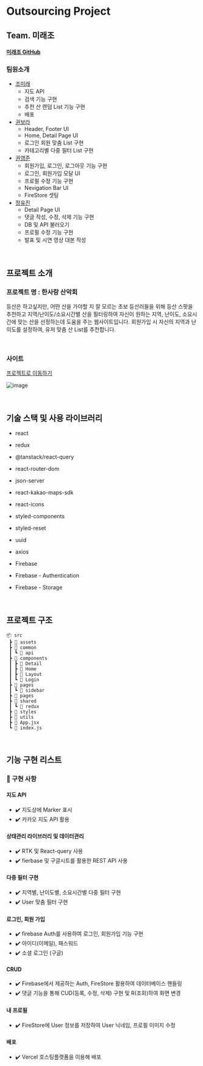 # Outsourcing Project

## Team. 미래조
#### [미래조 GitHub](https://github.com/mirae-Jo/Outsourcing.git)

### 팀원소개
- [조미래](https://github.com/mirae-Jo)
  - 지도 API
  - 검색 기능 구현
  - 추천 산 랜덤 List 기능 구현
  - 배포
- [권보라](https://github.com/surely07)
  - Header, Footer UI
  - Home, Detail Page UI
  - 로그인 회원 맞춤 List 구현
  - 카테고리별 다중 필터 List 구현
- [권영준](https://github.com/joonyg)
  - 회원가입, 로그인, 로그아웃 기능 구현
  - 로그인, 회원가입 모달 UI
  - 프로필 수정 기능 구현
  - Nevigation Bar UI
  - FireStore 셋팅
- [정유진](https://github.com/Yujin-Jeong-dev)
  - Detail Page UI
  - 댓글 작성, 수정, 삭제 기능 구현
  - DB 및 API 불러오기
  - 프로필 수정 기능 구현
  - 발표 및 시연 영상 대본 작성
<br>

## 프로젝트 소개

### 프로젝트 명 : 한사랑 산악회
등산은 하고싶지만, 어떤 산을 가야할 지 잘 모르는 초보 등산러들을 위해 등산 스팟을 추천하고
지역/난이도/소요시간별 산을 필터링하여 자신이 원하는 지역, 난이도, 소요시간에 맞는 산을 선정하는데 도움을 주는 웹사이트입니다.
회원가입 시 자신의 지역과 난이도를 설정하여, 유저 맞춤 산 List를 추천합니다.

<br>

### 사이트
[프로젝트로 이동하기](https://hansarang.vercel.app/)

![image](https://github.com/mirae-Jo/Outsourcing/assets/147504785/d7d93f5f-ad0f-46d2-bd74-e5f3000439bf)

<br>

## 기술 스택 및 사용 라이브러리
- react
- redux
- @tanstack/react-query
- react-router-dom
- json-server
- react-kakao-maps-sdk
- react-icons
- styled-components
- styled-reset
- uuid
- axios

- Firebase
- Firebase - Authentication
- Firebase - Storage

<br>

## 프로젝트 구조
```
📦 src
 ┣ 📂 assets
 ┣ 📂 common
 ┃ ┗ 📂 api
 ┣ 📂 components
 ┃ ┣ 📂 Detail
 ┃ ┣ 📂 Home
 ┃ ┣ 📂 Layout
 ┃ ┗ 📂 Login
 ┣ 📂 pages
 ┃ ┗ 📂 sidebar
 ┣ 📂 pages
 ┣ 📂 shared
 ┃ ┗ 📂 redux
 ┣ 📂 styles
 ┣ 📂 utils
 ┣ 📜 App.jsx
 ┗ 📜 index.js
```
<br>

## 기능 구현 리스트

### 📌 구현 사항

#### 지도 API
- ✔️ 지도상에 Marker 표시
- ✔️ 카카오 지도 API 활용

#### 상태관리 라이브러리 및 데이터관리
- ✔️ RTK 및 React-query 사용
- ✔️ fierbase 및 구글시트를 활용한 REST API 사용

#### 다중 필터 구현
- ✔️ 지역별, 난이도별, 소요시간별 다중 필터 구현
- ✔️ User 맞춤 필터 구현

#### 로그인, 회원 가입
- ✔️ firebase Auth를 사용하여 로그인, 회원가입 기능 구현
- ✔️ 아이디(이메일), 패스워드
- ✔️ 소셜 로그인 (구글)

#### CRUD
- ✔️ Firebase에서 제공하는 Auth, FireStore 활용하여 데이터베이스 핸들링
- ✔️ 댓글 기능을 통해 CUD(등록, 수정, 삭제) 구현 및 R(조회)하여 화면 변경

#### 내 프로필
- ✔️ FireStore에 User 정보를 저장하여 User 닉네임, 프로필 이미지 수정

#### 배포
- ✔️ Vercel 호스팅플랫폼을 이용해 배포


